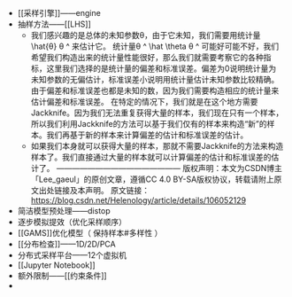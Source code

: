 - [[采样引擎]]——engine
- 抽样方法——[[LHS]]
	- 我们感兴趣的是总体的未知参数θ，由于它未知，我们需要用统计量 \hat{θ} 
	  θ
	  ^
	  来估计它。
	  统计量θ ^ \hat \theta 
	  θ
	  ^
	  可能好可能不好，我们希望我们构造出来的统计量性能很好，那么我们就需要考察它的各种指标，这里我们选择的是统计量的偏差和标准误差。偏差为0说明统计量为未知参数的无偏估计，标准误差小说明用统计量估计未知参数比较精确。
	  由于偏差和标准误差也都是未知的数，因为我们需要构造相应的统计量来估计偏差和标准误差。
	  在特定的情况下，我们就是在这个地方需要Jackknife。因为我们无法重复获得大量的样本，我们现在只有一个样本，所以我们利用Jackknife的方法可以基于我们仅有的样本来构造“新”的样本。我们再基于新的样本来计算偏差的估计和标准误差的估计。
	- 如果我们本身就可以获得大量的样本，那就不需要Jackknife的方法来构造样本了。我们直接通过大量的样本就可以计算偏差的估计和标准误差的估计了。
	  ————————————————
	  版权声明：本文为CSDN博主「Lee_gaeul」的原创文章，遵循CC 4.0 BY-SA版权协议，转载请附上原文出处链接及本声明。
	  原文链接：https://blog.csdn.net/Helenology/article/details/106052129
- 简洁模型预处理——distop
- 逐步模拟提效（优化采样顺序）
- [[GAMS]]优化模型（ 保持样本#多样性 ）
- [[分布检查]]——1D/2D/PCA
- 分布式采样平台——12个虚拟机
- [[Jupyter Notebook]]
- 额外限制——[[约束条件]]
-